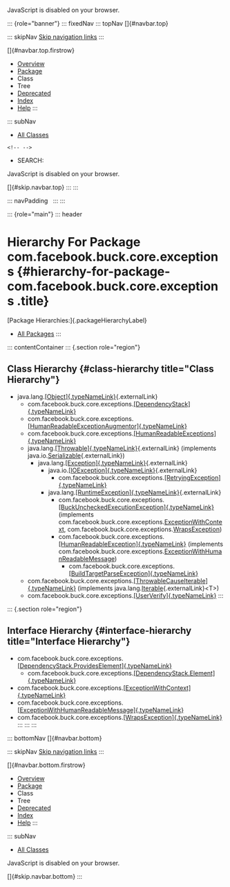 <div>

JavaScript is disabled on your browser.

</div>

::: {role="banner"}
::: fixedNav
::: topNav
[]{#navbar.top}

::: skipNav
[Skip navigation links](#skip.navbar.top "Skip navigation links")
:::

[]{#navbar.top.firstrow}

-   [Overview](../../../../../index.html)
-   [Package](package-summary.html)
-   Class
-   Tree
-   [Deprecated](../../../../../deprecated-list.html)
-   [Index](../../../../../index-all.html)
-   [Help](../../../../../help-doc.html)
:::

::: subNav
-   [All Classes](../../../../../allclasses.html)

```{=html}
<!-- -->
```
-   SEARCH:

<div>

<div>

JavaScript is disabled on your browser.

</div>

</div>

[]{#skip.navbar.top}
:::
:::

::: navPadding
 
:::
:::

::: {role="main"}
::: header
# Hierarchy For Package com.facebook.buck.core.exceptions {#hierarchy-for-package-com.facebook.buck.core.exceptions .title}

[Package Hierarchies:]{.packageHierarchyLabel}

-   [All Packages](../../../../../overview-tree.html)
:::

::: contentContainer
::: {.section role="region"}
## Class Hierarchy {#class-hierarchy title="Class Hierarchy"}

-   java.lang.[[Object]{.typeNameLink}](http://docs.oracle.com/javase/7/docs/api/java/lang/Object.html?is-external=true "class or interface in java.lang"){.externalLink}
    -   com.facebook.buck.core.exceptions.[[DependencyStack]{.typeNameLink}](DependencyStack.html "class in com.facebook.buck.core.exceptions")
    -   com.facebook.buck.core.exceptions.[[HumanReadableExceptionAugmentor]{.typeNameLink}](HumanReadableExceptionAugmentor.html "class in com.facebook.buck.core.exceptions")
    -   com.facebook.buck.core.exceptions.[[HumanReadableExceptions]{.typeNameLink}](HumanReadableExceptions.html "class in com.facebook.buck.core.exceptions")
    -   java.lang.[[Throwable]{.typeNameLink}](http://docs.oracle.com/javase/7/docs/api/java/lang/Throwable.html?is-external=true "class or interface in java.lang"){.externalLink}
        (implements
        java.io.[Serializable](http://docs.oracle.com/javase/7/docs/api/java/io/Serializable.html?is-external=true "class or interface in java.io"){.externalLink})
        -   java.lang.[[Exception]{.typeNameLink}](http://docs.oracle.com/javase/7/docs/api/java/lang/Exception.html?is-external=true "class or interface in java.lang"){.externalLink}
            -   java.io.[[IOException]{.typeNameLink}](http://docs.oracle.com/javase/7/docs/api/java/io/IOException.html?is-external=true "class or interface in java.io"){.externalLink}
                -   com.facebook.buck.core.exceptions.[[RetryingException]{.typeNameLink}](RetryingException.html "class in com.facebook.buck.core.exceptions")
            -   java.lang.[[RuntimeException]{.typeNameLink}](http://docs.oracle.com/javase/7/docs/api/java/lang/RuntimeException.html?is-external=true "class or interface in java.lang"){.externalLink}
                -   com.facebook.buck.core.exceptions.[[BuckUncheckedExecutionException]{.typeNameLink}](BuckUncheckedExecutionException.html "class in com.facebook.buck.core.exceptions")
                    (implements
                    com.facebook.buck.core.exceptions.[ExceptionWithContext](ExceptionWithContext.html "interface in com.facebook.buck.core.exceptions"),
                    com.facebook.buck.core.exceptions.[WrapsException](WrapsException.html "interface in com.facebook.buck.core.exceptions"))
                -   com.facebook.buck.core.exceptions.[[HumanReadableException]{.typeNameLink}](HumanReadableException.html "class in com.facebook.buck.core.exceptions")
                    (implements
                    com.facebook.buck.core.exceptions.[ExceptionWithHumanReadableMessage](ExceptionWithHumanReadableMessage.html "interface in com.facebook.buck.core.exceptions"))
                    -   com.facebook.buck.core.exceptions.[[BuildTargetParseException]{.typeNameLink}](BuildTargetParseException.html "class in com.facebook.buck.core.exceptions")
    -   com.facebook.buck.core.exceptions.[[ThrowableCauseIterable]{.typeNameLink}](ThrowableCauseIterable.html "class in com.facebook.buck.core.exceptions")
        (implements
        java.lang.[Iterable](http://docs.oracle.com/javase/7/docs/api/java/lang/Iterable.html?is-external=true "class or interface in java.lang"){.externalLink}\<T\>)
    -   com.facebook.buck.core.exceptions.[[UserVerify]{.typeNameLink}](UserVerify.html "class in com.facebook.buck.core.exceptions")
:::

::: {.section role="region"}
## Interface Hierarchy {#interface-hierarchy title="Interface Hierarchy"}

-   com.facebook.buck.core.exceptions.[[DependencyStack.ProvidesElement]{.typeNameLink}](DependencyStack.ProvidesElement.html "interface in com.facebook.buck.core.exceptions")
    -   com.facebook.buck.core.exceptions.[[DependencyStack.Element]{.typeNameLink}](DependencyStack.Element.html "interface in com.facebook.buck.core.exceptions")
-   com.facebook.buck.core.exceptions.[[ExceptionWithContext]{.typeNameLink}](ExceptionWithContext.html "interface in com.facebook.buck.core.exceptions")
-   com.facebook.buck.core.exceptions.[[ExceptionWithHumanReadableMessage]{.typeNameLink}](ExceptionWithHumanReadableMessage.html "interface in com.facebook.buck.core.exceptions")
-   com.facebook.buck.core.exceptions.[[WrapsException]{.typeNameLink}](WrapsException.html "interface in com.facebook.buck.core.exceptions")
:::
:::
:::

::: bottomNav
[]{#navbar.bottom}

::: skipNav
[Skip navigation links](#skip.navbar.bottom "Skip navigation links")
:::

[]{#navbar.bottom.firstrow}

-   [Overview](../../../../../index.html)
-   [Package](package-summary.html)
-   Class
-   Tree
-   [Deprecated](../../../../../deprecated-list.html)
-   [Index](../../../../../index-all.html)
-   [Help](../../../../../help-doc.html)
:::

::: subNav
-   [All Classes](../../../../../allclasses.html)

<div>

<div>

JavaScript is disabled on your browser.

</div>

</div>

[]{#skip.navbar.bottom}
:::
